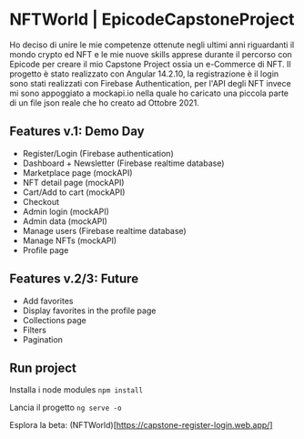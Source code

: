 # NFTWorld | EpicodeCapstoneProject

Ho deciso di unire le mie competenze ottenute negli ultimi anni riguardanti il mondo crypto ed NFT e le mie nuove skills apprese durante il percorso con Epicode per creare il mio Capstone Project ossia un e-Commerce di NFT. Il progetto è stato realizzato con Angular 14.2.10, la registrazione è il login sono stati realizzati con Firebase Authentication, per l'API degli NFT invece mi sono appoggiato a mockapi.io nella quale ho caricato una piccola parte di un file json reale che ho creato ad Ottobre 2021. 

## Features v.1: Demo Day
- Register/Login (Firebase authentication)
- Dashboard + Newsletter (Firebase realtime database)
- Marketplace page (mockAPI)
- NFT detail page (mockAPI)
- Cart/Add to cart (mockAPI)
- Checkout
- Admin login (mockAPI)
- Admin data (mockAPI)
- Manage users (Firebase realtime database)
- Manage NFTs (mockAPI)
- Profile page

## Features v.2/3: Future
- Add favorites
- Display favorites in the profile page
- Collections page
- Filters
- Pagination

## Run project

Installa i node modules 
`npm install`

Lancia il progetto
`ng serve -o`

Esplora la beta:
(NFTWorld)[https://capstone-register-login.web.app/]
